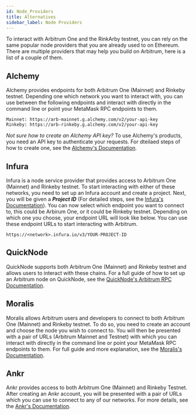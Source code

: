 ```yaml
---
id: Node_Providers
title: Alternatives
sidebar_label: Node Providers
---
```


To interact with Arbitrum One and the RinkArby testnet, you can rely on the same popular node providers that you are already used to on Ethereum. There are multiple providers that may help you build on Arbitrum, here is a list of a couple of them.

## Alchemy

Alchemy provides endpoints for both Arbitrum One (Mainnet) and Rinkeby testnet. Depending one which network you want to interact with, you can use between the following endpoints and interact with directly in the command line or point your MetaMask RPC endpoints to them.
    
    Mainnet: https://arb-mainnet.g.alchemy.com/v2/your-api-key
    Rinkeby: https://arb-rinkeby.g.alchemy.com/v2/your-api-key

*Not sure how to create an Alchemy API key?*
To use Alchemy's products, you need an API key to authenticate your requests. For dteilaed steps of how to create one, see the [Alchemy's Documentation](https://docs.alchemy.com/alchemy/introduction/getting-started#1.create-an-alchemy-key).


## Infura

Infura is a node service provider that provides access to Arbitrum One (Mainnet) and Rinkeby testnet. To start interacting with either of these networks, you need to set up an Infura account and create a project. Next, you will be given a ***Project ID*** (For detailed steps, see the [Infura's Documentation](https://blog.infura.io/getting-started-with-infura-28e41844cc89/)). You can now select which endpoint you want to connect to, this could be Arbirum One, or it could be Rinkeby testnet. Depending on which one you choose, your endpoint URL will look like below. You can use these endpoint URLs to start interacting with Arbitrum.

    https://<network>.infura.io/v3/YOUR-PROJECT-ID

## QuickNode

QuickNode supports both Arbitrum One (Mainnet) and Rinkeby testnet and allows users to interact with these chains. For a full guide of how to set up an Arbitrum node on QuickNode, see the [QuickNode's Arbitrum RPC Documentation](https://www.quicknode.com/docs/arbitrum).

## Moralis

Moralis allows Arbitrum users and developers to connect to both Arbitrum One (Mainnet) and Rinkeby testnet. To do so, you need to create an account and choose the node you wish to connect to. You will then be presented with a pair of URLs (Arbitrum Mainnet and Testnet) with which you can interact with directly in the command line or point your MetaMask RPC endpoints to them. For full guide and more explanation, see the [Moralis's Documentation](https://moralis.io/full-guide-how-to-connect-to-arbitrum-nodes/).

## Ankr

Ankr provides access to both Arbitrum One (Mainnet) and Rinkeby Testnet. After creating an Ankr account, you will be presented with a pair of URLs which you can use to connect to any of our networks. For more details, see the [Ankr's Documentation](https://docs.ankr.com/blockchains/arbitrum/develop-on-arbitrum).